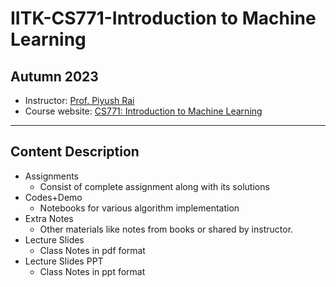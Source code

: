 # IITK-CS771-Introduction to Machine Learning
## Autumn 2023
* Instructor: [Prof. Piyush Rai](https://www.cse.iitk.ac.in/users/piyush)
* Course website: [CS771: Introduction to Machine Learning](https://web.cse.iitk.ac.in/users/piyush/courses/ml-autumn23/index.html)
***
## Content Description
* Assignments
    * Consist of complete assignment along with its solutions
* Codes+Demo
    * Notebooks for various algorithm implementation
* Extra Notes
    * Other materials like notes from books or shared by instructor.
* Lecture Slides
    + Class Notes in pdf format
* Lecture Slides PPT
    + Class Notes in ppt format

